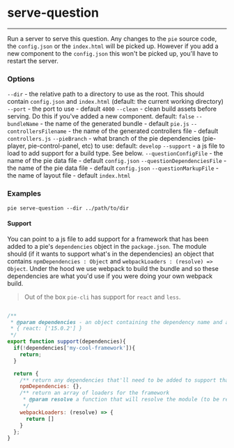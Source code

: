 # serve-question 
---

Run a server to serve this question. Any changes to the `pie` source code, the `config.json` or the `index.html` will be picked up. However if you add a new component to the `config.json` this won't be picked up, you'll have to restart the server.

### Options
  `--dir` - the relative path to a directory to use as the root. This should contain `config.json` and `index.html` (default: the current working directory)
  `--port` - the port to use - default `4000`
  `--clean` - clean build assets before serving. Do this if you've added a new component. default: `false`
  `--bundleName` - the name of the generated bundle - default `pie.js`
  `--controllersFilename` - the name of the generated controllers file - default `controllers.js`
  `--pieBranch` - what branch of the pie dependencies (pie-player, pie-control-panel, etc) to use: default: `develop`
  `--support` - a js file to load to add support for a build type. See below.
  `--questionConfigFile` - the name of the pie data file - default `config.json`
  `--questionDependenciesFile` - the name of the pie data file - default `config.json`
  `--questionMarkupFile` - the name of layout file - default `index.html`
  
### Examples
```shell
pie serve-question --dir ../path/to/dir
```

#### Support 
You can point to a js file to add support for a framework that has been added to a pie's `dependencies` object in the `package.json`.
The module should (if it wants to support what's in the dependencies) an object that contains `npmDependencies : Object` and `webpackLoaders : (resolve) => Object`. Under the hood we use webpack to build the bundle and so these dependencies are what you'd use if you were doing your own webpack build.

> Out of the box `pie-cli` has support for `react` and `less`.

```javascript

/**
 * @param dependencies - an object containing the dependency name and an array of versions:
 * { react: ['15.0.2'] }
 */
export function support(dependencies){ 
  if(!dependencies['my-cool-framework']){
    return;
  }

  return {
    /** return any dependencies that'll need to be added to support that framework when run against webpack.*/
    npmDependencies: {},
    /** return an array of loaders for the framework 
     * @param resolve a function that will resolve the module (to be removed)
     */
    webpackLoaders: (resolve) => {
      return [] 
    }
  };
}
```
